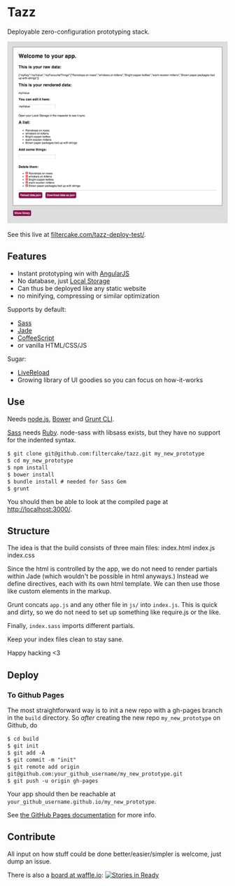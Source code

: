 # Tazz

Deployable zero-configuration prototyping stack.

![](res/14-02-10.png)

See this live at [filtercake.com/tazz-deploy-test/](http://filtercake.com/tazz-deploy-test/).

## Features

- Instant prototyping win with [AngularJS](http://angularjs.org/)
- No database, just [Local Storage](https://en.wikipedia.org/wiki/LocalStorage#localStorage)
- Can thus be deployed like any static website
- no minifying, compressing or similar optimization

Supports by default:

- [Sass](http://sass-lang.com/)
- [Jade](http://jade-lang.com/)
- [CoffeeScript](http://coffeescript.org/)
- or vanilla HTML/CSS/JS

Sugar:
- [LiveReload](http://livereload.com/)
- Growing library of UI goodies so you can focus on how-it-works

## Use

Needs [node.js](http://nodejs.org/), [Bower](http://bower.io/) and [Grunt CLI](http://gruntjs.com/getting-started#installing-the-cli).

[Sass](http://sass-lang.com/) needs [Ruby](https://www.ruby-lang.org/en/). node-sass with libsass exists, but they have no support for the indented syntax.

    $ git clone git@github.com:filtercake/tazz.git my_new_prototype
    $ cd my_new_prototype
    $ npm install
    $ bower install
    $ bundle install # needed for Sass Gem
    $ grunt

You should then be able to look at the compiled page at <http://localhost:3000/>.

## Structure

The idea is that the build consists of three main files:
    index.html
    index.js
    index.css

Since the html is controlled by the app, we do not need to render partials within Jade (which wouldn't be possible in html anyways.) Instead we define directives, each with its own html template. We can then use those like custom elements in the markup.

Grunt concats `app.js` and any other file in `js/` into `index.js`. This is quick and dirty, so we do not need to set up something like require.js or the like.

Finally, `index.sass` imports different partials.

Keep your index files clean to stay sane.

Happy hacking <3

## Deploy

### To Github Pages

The most straightforward way is to init a new repo with a gh-pages branch in the `build` directory. So *after* creating the new repo `my_new_prototype` on Github, do

    $ cd build
    $ git init
    $ git add -A
    $ git commit -m "init"
    $ git remote add origin git@github.com:your_github_username/my_new_prototype.git
    $ git push -u origin gh-pages

Your app should then be reachable at `your_github_username.github.io/my_new_prototype`.

See [the GitHub Pages documentation](http://pages.github.com/) for more info.

## Contribute

All input on how stuff could be done better/easier/simpler is welcome, just dump an issue.

There is also a [board at waffle.io](https://waffle.io/filtercake/tazz): [![Stories in Ready](https://badge.waffle.io/filtercake/tazz.png?label=ready)](https://waffle.io/filtercake/tazz)
